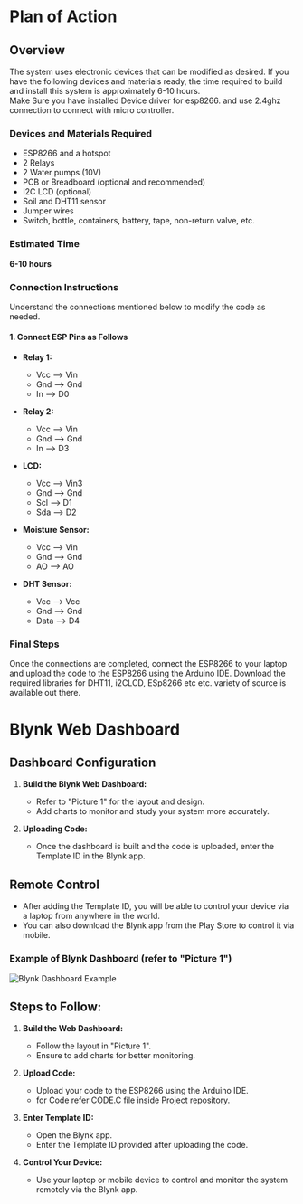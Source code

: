 # Plan of Action


## Overview
The system uses electronic devices that can be modified as desired. If you have the following devices and materials ready, the time required to build and install this system is approximately 6-10 hours.
<br>
Make Sure you have installed Device driver for esp8266. and use 2.4ghz connection to connect with micro controller.
### Devices and Materials Required
- ESP8266 and a hotspot
- 2 Relays
- 2 Water pumps (10V)
- PCB or Breadboard (optional and recommended)
- I2C LCD (optional)
- Soil and DHT11 sensor
- Jumper wires
- Switch, bottle, containers, battery, tape, non-return valve, etc.

### Estimated Time
**6-10 hours**

### Connection Instructions
Understand the connections mentioned below to modify the code as needed.

#### 1. Connect ESP Pins as Follows
- **Relay 1:**
  - Vcc --> Vin
  - Gnd --> Gnd
  - In --> D0

- **Relay 2:**
  - Vcc --> Vin
  - Gnd --> Gnd
  - In --> D3

- **LCD:**
  - Vcc --> Vin3
  - Gnd --> Gnd
  - Scl --> D1
  - Sda --> D2

- **Moisture Sensor:**
  - Vcc --> Vin
  - Gnd --> Gnd
  - AO --> AO

- **DHT Sensor:**
  - Vcc --> Vcc
  - Gnd --> Gnd
  - Data --> D4

### Final Steps
Once the connections are completed, connect the ESP8266 to your laptop and upload the code to the ESP8266 using the Arduino IDE.
Download the required libraries for DHT11, i2CLCD, ESp8266 etc etc. variety of source is available out there.

# Blynk Web Dashboard

## Dashboard Configuration

1. **Build the Blynk Web Dashboard:**
   - Refer to "Picture 1" for the layout and design.
   - Add charts to monitor and study your system more accurately.

2. **Uploading Code:**
   - Once the dashboard is built and the code is uploaded, enter the Template ID in the Blynk app.

## Remote Control

- After adding the Template ID, you will be able to control your device via a laptop from anywhere in the world.
- You can also download the Blynk app from the Play Store to control it via mobile.

### Example of Blynk Dashboard (refer to "Picture 1")

![Blynk Dashboard Example](https://example.com/image.jpg)

## Steps to Follow:

1. **Build the Web Dashboard:**
   - Follow the layout in "Picture 1".
   - Ensure to add charts for better monitoring.

2. **Upload Code:**
   - Upload your code to the ESP8266 using the Arduino IDE.
   - for Code refer CODE.C file inside Project repository.

3. **Enter Template ID:**
   - Open the Blynk app.
   - Enter the Template ID provided after uploading the code.

4. **Control Your Device:**
   - Use your laptop or mobile device to control and monitor the system remotely via the Blynk app.
